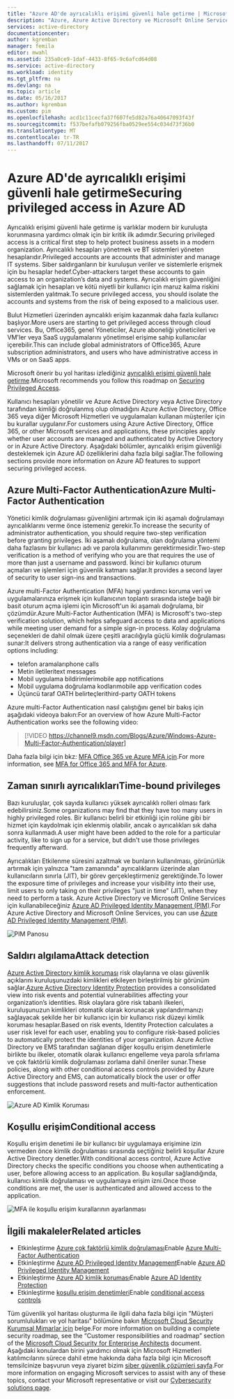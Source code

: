 ```yaml
---
title: "Azure AD'de ayrıcalıklı erişimi güvenli hale getirme | Microsoft Docs"
description: "Azure, Azure Active Directory ve Microsoft Online Services ayrıcalıklı erişim güvenliği yaklaşımları açıklayan bir konu."
services: active-directory
documentationcenter: 
author: kgremban
manager: femila
editor: mwahl
ms.assetid: 235a0ce9-1daf-4433-8f65-9c6afcd64d08
ms.service: active-directory
ms.workload: identity
ms.tgt_pltfrm: na
ms.devlang: na
ms.topic: article
ms.date: 05/16/2017
ms.author: kgremban
ms.custom: pim
ms.openlocfilehash: acd1c11cecfa37f607fe5d82a76a40647093f43f
ms.sourcegitcommit: f537befafb079256fba0529ee554c034d73f36b0
ms.translationtype: MT
ms.contentlocale: tr-TR
ms.lasthandoff: 07/11/2017
---
```

# <a name="securing-privileged-access-in-azure-ad"></a><span data-ttu-id="ef5aa-103">Azure AD'de ayrıcalıklı erişimi güvenli hale getirme</span><span class="sxs-lookup"><span data-stu-id="ef5aa-103">Securing privileged access in Azure AD</span></span>
<span data-ttu-id="ef5aa-104">Ayrıcalıklı erişimi güvenli hale getirme iş varlıklar modern bir kuruluşta korunmasına yardımcı olmak için bir kritik ilk adımdır.</span><span class="sxs-lookup"><span data-stu-id="ef5aa-104">Securing privileged access is a critical first step to help protect business assets in a modern organization.</span></span> <span data-ttu-id="ef5aa-105">Ayrıcalıklı hesapları yönetmek ve BT sistemleri yöneten hesaplarıdır.</span><span class="sxs-lookup"><span data-stu-id="ef5aa-105">Privileged accounts are accounts that administer and manage IT systems.</span></span> <span data-ttu-id="ef5aa-106">Siber saldırganların bir kuruluşun veriler ve sistemlerle erişmek için bu hesaplar hedef.</span><span class="sxs-lookup"><span data-stu-id="ef5aa-106">Cyber-attackers target these accounts to gain access to an organization’s data and systems.</span></span> <span data-ttu-id="ef5aa-107">Ayrıcalıklı erişim güvenliğini sağlamak için hesapları ve kötü niyetli bir kullanıcı için maruz kalma riskini sistemlerden yalıtmak.</span><span class="sxs-lookup"><span data-stu-id="ef5aa-107">To secure privileged access, you should isolate the accounts and systems from the risk of being exposed to a malicious user.</span></span>

<span data-ttu-id="ef5aa-108">Bulut Hizmetleri üzerinden ayrıcalıklı erişim kazanmak daha fazla kullanıcı başlıyor.</span><span class="sxs-lookup"><span data-stu-id="ef5aa-108">More users are starting to get privileged access through cloud services.</span></span> <span data-ttu-id="ef5aa-109">Bu, Office365, genel Yöneticiler, Azure aboneliği yöneticileri ve VM'ler veya SaaS uygulamalarını yönetimsel erişime sahip kullanıcılar içerebilir.</span><span class="sxs-lookup"><span data-stu-id="ef5aa-109">This can include global administrators of Office365, Azure subscription administrators, and users who have administrative access in VMs or on SaaS apps.</span></span>

<span data-ttu-id="ef5aa-110">Microsoft önerir bu yol haritası izlediğiniz [ayrıcalıklı erişimi güvenli hale getirme](https://technet.microsoft.com/library/mt631194.aspx).</span><span class="sxs-lookup"><span data-stu-id="ef5aa-110">Microsoft recommends you follow this roadmap on [Securing Privileged Access](https://technet.microsoft.com/library/mt631194.aspx).</span></span>

<span data-ttu-id="ef5aa-111">Kullanıcı hesapları yönetilir ve Azure Active Directory veya Active Directory tarafından kimliği doğrulanmış olup olmadığını Azure Active Directory, Office 365 veya diğer Microsoft Hizmetleri ve uygulamaları kullanan müşteriler için bu kurallar uygulanır.</span><span class="sxs-lookup"><span data-stu-id="ef5aa-111">For customers using Azure Active Directory, Office 365, or other Microsoft services and applications, these principles apply whether user accounts are managed and authenticated by Active Directory or in Azure Active Directory.</span></span> <span data-ttu-id="ef5aa-112">Aşağıdaki bölümler, ayrıcalıklı erişim güvenliği desteklemek için Azure AD özelliklerini daha fazla bilgi sağlar.</span><span class="sxs-lookup"><span data-stu-id="ef5aa-112">The following sections provide more information on Azure AD features to support securing privileged access.</span></span>

## <a name="azure-multi-factor-authentication"></a><span data-ttu-id="ef5aa-113">Azure Multi-Factor Authentication</span><span class="sxs-lookup"><span data-stu-id="ef5aa-113">Azure Multi-Factor Authentication</span></span>
<span data-ttu-id="ef5aa-114">Yönetici kimlik doğrulaması güvenliğini artırmak için iki aşamalı doğrulamayı ayrıcalıklarını verme önce istemeniz gerekir.</span><span class="sxs-lookup"><span data-stu-id="ef5aa-114">To increase the security of administrator authentication, you should require two-step verification before granting privileges.</span></span> <span data-ttu-id="ef5aa-115">İki aşamalı doğrulama, olan doğrulama yöntemi daha fazlasını bir kullanıcı adı ve parola kullanımını gerektirmesidir.</span><span class="sxs-lookup"><span data-stu-id="ef5aa-115">Two-step verification is a method of verifying who you are that requires the use of more than just a username and password.</span></span> <span data-ttu-id="ef5aa-116">İkinci bir kullanıcı oturum açmaları ve işlemleri için güvenlik katmanı sağlar.</span><span class="sxs-lookup"><span data-stu-id="ef5aa-116">It provides a second layer of security to user sign-ins and transactions.</span></span>

<span data-ttu-id="ef5aa-117">Azure multi-Factor Authentication (MFA) hangi yardımcı koruma veri ve uygulamalarınıza erişmek için kullanıcının toplantı sırasında isteğe bağlı bir basit oturum açma işlemi için Microsoft'un iki aşamalı doğrulama, bir çözümdür.</span><span class="sxs-lookup"><span data-stu-id="ef5aa-117">Azure Multi-Factor Authentication (MFA) is Microsoft's two-step verification solution, which helps safeguard access to data and applications while meeting user demand for a simple sign-in process.</span></span> <span data-ttu-id="ef5aa-118">Kolay doğrulama seçenekleri de dahil olmak üzere çeşitli aracılığıyla güçlü kimlik doğrulaması sunar:</span><span class="sxs-lookup"><span data-stu-id="ef5aa-118">It delivers strong authentication via a range of easy verification options including:</span></span>

- <span data-ttu-id="ef5aa-119">telefon aramaları</span><span class="sxs-lookup"><span data-stu-id="ef5aa-119">phone calls</span></span>
- <span data-ttu-id="ef5aa-120">Metin iletileri</span><span class="sxs-lookup"><span data-stu-id="ef5aa-120">text messages</span></span>
- <span data-ttu-id="ef5aa-121">Mobil uygulama bildirimleri</span><span class="sxs-lookup"><span data-stu-id="ef5aa-121">mobile app notifications</span></span>
- <span data-ttu-id="ef5aa-122">Mobil uygulama doğrulama kodları</span><span class="sxs-lookup"><span data-stu-id="ef5aa-122">mobile app verification codes</span></span>
- <span data-ttu-id="ef5aa-123">Üçüncü taraf OATH belirteçleri</span><span class="sxs-lookup"><span data-stu-id="ef5aa-123">third-party OATH tokens</span></span>

<span data-ttu-id="ef5aa-124">Azure multi-Factor Authentication nasıl çalıştığını genel bir bakış için aşağıdaki videoya bakın:</span><span class="sxs-lookup"><span data-stu-id="ef5aa-124">For an overview of how Azure Multi-Factor Authentication works see the following video:</span></span>

> [!VIDEO https://channel9.msdn.com/Blogs/Azure/Windows-Azure-Multi-Factor-Authentication/player]

<span data-ttu-id="ef5aa-125">Daha fazla bilgi için bkz: [MFA Office 365 ve Azure MFA için](https://blogs.technet.microsoft.com/ad/2014/02/11/mfa-for-office-365-and-mfa-for-azure/).</span><span class="sxs-lookup"><span data-stu-id="ef5aa-125">For more information, see [MFA for Office 365 and MFA for Azure](https://blogs.technet.microsoft.com/ad/2014/02/11/mfa-for-office-365-and-mfa-for-azure/).</span></span>

## <a name="time-bound-privileges"></a><span data-ttu-id="ef5aa-126">Zaman sınırlı ayrıcalıkları</span><span class="sxs-lookup"><span data-stu-id="ef5aa-126">Time-bound privileges</span></span>
<span data-ttu-id="ef5aa-127">Bazı kuruluşlar, çok sayıda kullanıcı yüksek ayrıcalıklı rolleri olması fark edebilirsiniz.</span><span class="sxs-lookup"><span data-stu-id="ef5aa-127">Some organizations may find that they have too many users in highly privileged roles.</span></span> <span data-ttu-id="ef5aa-128">Bir kullanıcı belirli bir etkinliği için rolüne gibi bir hizmet için kaydolmak için eklenmiş olabilir, ancak o ayrıcalıkları sık daha sonra kullanmadı.</span><span class="sxs-lookup"><span data-stu-id="ef5aa-128">A user might have been added to the role for a particular activity, like to sign up for a service, but didn't use those privileges frequently afterward.</span></span>

<span data-ttu-id="ef5aa-129">Ayrıcalıkları Etkilenme süresini azaltmak ve bunların kullanılması, görünürlük artırmak için yalnızca "tam zamanında" ayrıcalıklarını üzerinde alan kullanıcıların sınırla (JIT), bir görev gerçekleştirmeniz gerektiğinde.</span><span class="sxs-lookup"><span data-stu-id="ef5aa-129">To lower the exposure time of privileges and increase your visibility into their use, limit users to only taking on their privileges "just in time" (JIT), when they need to perform a task.</span></span> <span data-ttu-id="ef5aa-130">Azure Active Directory ve Microsoft Online Services için kullanabileceğiniz [Azure AD Privileged Identity Management (PIM)](http://aka.ms/AzurePIM).</span><span class="sxs-lookup"><span data-stu-id="ef5aa-130">For Azure Active Directory and Microsoft Online Services, you can use [Azure AD Privileged Identity Management (PIM)](http://aka.ms/AzurePIM).</span></span>

![PIM Panosu][2]

## <a name="attack-detection"></a><span data-ttu-id="ef5aa-132">Saldırı algılama</span><span class="sxs-lookup"><span data-stu-id="ef5aa-132">Attack detection</span></span>
<span data-ttu-id="ef5aa-133">[Azure Active Directory kimlik koruması](../active-directory-identityprotection.md) risk olaylarına ve olası güvenlik açıklarını kuruluşunuzdaki kimlikleri etkileyen birleştirilmiş bir görünüm sağlar.</span><span class="sxs-lookup"><span data-stu-id="ef5aa-133">[Azure Active Directory Identity Protection](../active-directory-identityprotection.md) provides a consolidated view into risk events and potential vulnerabilities affecting your organization’s identities.</span></span> <span data-ttu-id="ef5aa-134">Risk olaylara göre risk tabanlı ilkeleri, kuruluşunuzun kimlikleri otomatik olarak korunacak yapılandırmanızı sağlayacak şekilde her bir kullanıcı için bir kullanıcı risk düzeyi kimlik koruması hesaplar.</span><span class="sxs-lookup"><span data-stu-id="ef5aa-134">Based on risk events, Identity Protection calculates a user risk level for each user, enabling you to configure risk-based policies to automatically protect the identities of your organization.</span></span> <span data-ttu-id="ef5aa-135">Azure Active Directory ve EMS tarafından sağlanan diğer koşullu erişim denetimlerle birlikte bu ilkeler, otomatik olarak kullanıcı engelleme veya parola sıfırlama ve çok faktörlü kimlik doğrulaması zorlama dahil öneriler sunar.</span><span class="sxs-lookup"><span data-stu-id="ef5aa-135">These policies, along with other conditional access controls provided by Azure Active Directory and EMS, can automatically block the user or offer suggestions that include password resets and multi-factor authentication enforcement.</span></span>

![Azure AD Kimlik Koruması][3]

## <a name="conditional-access"></a><span data-ttu-id="ef5aa-137">Koşullu erişim</span><span class="sxs-lookup"><span data-stu-id="ef5aa-137">Conditional access</span></span>
<span data-ttu-id="ef5aa-138">Koşullu erişim denetimi ile bir kullanıcı bir uygulamaya erişimine izin vermeden önce kimlik doğrulaması sırasında seçtiğiniz belirli koşullar Azure Active Directory denetler.</span><span class="sxs-lookup"><span data-stu-id="ef5aa-138">With conditional access control, Azure Active Directory checks the specific conditions you choose when authenticating a user, before allowing access to an application.</span></span> <span data-ttu-id="ef5aa-139">Bu koşullar sağlandığında, kullanıcı kimlik doğrulaması ve uygulamaya erişim izni.</span><span class="sxs-lookup"><span data-stu-id="ef5aa-139">Once those conditions are met, the user is authenticated and allowed access to the application.</span></span>

![MFA ile koşullu erişim kurallarının ayarlanması][4]

## <a name="related-articles"></a><span data-ttu-id="ef5aa-141">İlgili makaleler</span><span class="sxs-lookup"><span data-stu-id="ef5aa-141">Related articles</span></span>
* <span data-ttu-id="ef5aa-142">Etkinleştirme [Azure çok faktörlü kimlik doğrulaması](../../multi-factor-authentication/multi-factor-authentication-get-started-cloud.md)</span><span class="sxs-lookup"><span data-stu-id="ef5aa-142">Enable [Azure Multi-Factor Authentication](../../multi-factor-authentication/multi-factor-authentication-get-started-cloud.md)</span></span>
* <span data-ttu-id="ef5aa-143">Etkinleştirme [Azure AD Privileged Identity Management](../active-directory-privileged-identity-management-configure.md)</span><span class="sxs-lookup"><span data-stu-id="ef5aa-143">Enable [Azure AD Privileged Identity Management](../active-directory-privileged-identity-management-configure.md)</span></span>
* <span data-ttu-id="ef5aa-144">Etkinleştirme [Azure AD kimlik koruması](../active-directory-identityprotection.md)</span><span class="sxs-lookup"><span data-stu-id="ef5aa-144">Enable [Azure AD Identity Protection](../active-directory-identityprotection.md)</span></span>
* <span data-ttu-id="ef5aa-145">Etkinleştirme [koşullu erişim denetimleri](../active-directory-conditional-access.md)</span><span class="sxs-lookup"><span data-stu-id="ef5aa-145">Enable [conditional access controls](../active-directory-conditional-access.md)</span></span>

<span data-ttu-id="ef5aa-146">Tüm güvenlik yol haritası oluşturma ile ilgili daha fazla bilgi için "Müşteri sorumlulukları ve yol haritası" bölümüne bakın [Microsoft Cloud Security Kurumsal Mimarlar için](http://aka.ms/securecustomer) belge.</span><span class="sxs-lookup"><span data-stu-id="ef5aa-146">For more information on building a complete security roadmap, see the “Customer responsibilities and roadmap” section of the [Microsoft Cloud Security for Enterprise Architects](http://aka.ms/securecustomer) document.</span></span> <span data-ttu-id="ef5aa-147">Aşağıdaki konulardan birini yardımcı olmak için Microsoft Hizmetleri katılımcılarını sürece dahil etme hakkında daha fazla bilgi için Microsoft temsilcinize başvurun veya ziyaret bizim [siber güvenlik çözümleri sayfa](https://www.microsoft.com/en-us/microsoftservices/campaigns/cybersecurity-protection.aspx).</span><span class="sxs-lookup"><span data-stu-id="ef5aa-147">For more information on engaging Microsoft services to assist with any of these topics, contact your Microsoft representative or visit our [Cybersecurity solutions page](https://www.microsoft.com/en-us/microsoftservices/campaigns/cybersecurity-protection.aspx).</span></span>

<!--Image references-->
[1]: ../media/active-directory-privileged-identity-management-configure/Search_PIM.png
[2]: ../media/active-directory-privileged-identity-management-configure/PIM_Dash.png
[3]: ../media/active-directory-identityprotection/29.png
[4]: ../media/active-directory-conditional-access/conditionalaccess-saas-apps.png
